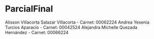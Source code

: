 # ParcialFinal

Alisson Villacorta Salazar Villacorta - Carnet: 00062224
Andrea Yesenia Turcios Aparacio - Carnet: 00042524
Alejandra Michelle Quezada Hernández - Carnet: 00066224
